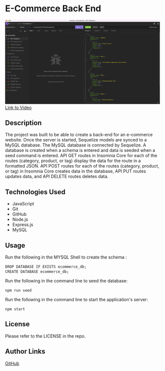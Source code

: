 # E-Commerce Back End

[![E-Commerce Back End Video](./assets/images/ecommerce-back-end-image.png)](https://drive.google.com/file/d/1RoMfPX1zURGtyrOuUUGFLcNCwgnFkSM8/view?usp=sharing)
[Link to Video](https://drive.google.com/file/d/1RoMfPX1zURGtyrOuUUGFLcNCwgnFkSM8/view?usp=sharing)

## Description
The project was built to be able to create a back-end for an e-commerce website. Once the server is started, Sequelize models are synced to a MySQL database. The MySQL database is connected by Sequelize. A database is created when a schema is entered and data is seeded when a seed command is entered. API GET routes in Insomnia Core for each of the routes (category, product, or tag) display the data for the route in a formatted JSON. API POST routes for each of the routes (category, product, or tag) in Insomnia Core creates data in the database, API PUT routes updates data, and API DELETE routes deletes data.

## Technologies Used
- JavaScript
- Git
- GitHub
- Node.js
- Express.js
- MySQL

## Usage
Run the following in the MYSQL Shell to create the schema :
```console
DROP DATABASE IF EXISTS ecommerce_db;
CREATE DATABASE ecommerce_db;
```

Run the following in the command line to seed the database:
```console
npm run seed
```

Run the following in the command line to start the application's server:
```console
npm start
```

## License
Please refer to the LICENSE in the repo.

## Author Links
[GitHub](https://github.com/ncguan)